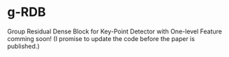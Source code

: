 # g-RDB
Group Residual Dense Block for Key-Point Detector with One-level Feature
comming soon! (I promise to update the code before the paper is published.)
